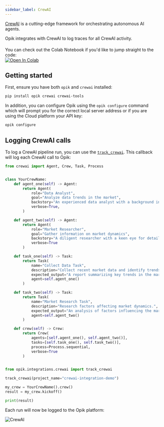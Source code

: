 ```yaml
---
sidebar_label: CrewAI
---
```


[CrewAI](https://www.crewai.com/) is a cutting-edge framework for orchestrating autonomous AI agents.

Opik integrates with CrewAI to log traces for all CrewAI activity.

<div style="display: flex; align-items: center; flex-wrap: wrap; margin: 20px 0;">
  <span style="margin-right: 10px;">You can check out the Colab Notebook if you'd like to jump straight to the code:</span>
  <a href="https://colab.research.google.com/github/comet-ml/opik/blob/main/apps/opik-documentation/documentation/docs/cookbook/crewai.ipynb" target="_blank" rel="noopener noreferrer">
    <img src="https://colab.research.google.com/assets/colab-badge.svg" alt="Open In Colab" style="vertical-align: middle;"/>
  </a>
</div>

## Getting started

First, ensure you have both `opik` and `crewai` installed:

```bash
pip install opik crewai crewai-tools
```

In addition, you can configure Opik using the `opik configure` command which will prompt you for the correct local server address or if you are using the Cloud platform your API key:

```bash
opik configure
```

## Logging CrewAI calls

To log a CrewAI pipeline run, you can use the [`track_crewai`](https://www.comet.com/docs/opik/python-sdk-reference/integrations/crewai/track_crewai.html). This callback will log each CrewAI call to Opik:

```python
from crewai import Agent, Crew, Task, Process


class YourCrewName:
    def agent_one(self) -> Agent:
        return Agent(
            role="Data Analyst",
            goal="Analyze data trends in the market",
            backstory="An experienced data analyst with a background in economics",
            verbose=True,
        )

    def agent_two(self) -> Agent:
        return Agent(
            role="Market Researcher",
            goal="Gather information on market dynamics",
            backstory="A diligent researcher with a keen eye for detail",
            verbose=True
        )

    def task_one(self) -> Task:
        return Task(
            name="Collect Data Task",
            description="Collect recent market data and identify trends.",
            expected_output="A report summarizing key trends in the market.",
            agent=self.agent_one()
        )

    def task_two(self) -> Task:
        return Task(
            name="Market Research Task",
            description="Research factors affecting market dynamics.",
            expected_output="An analysis of factors influencing the market.",
            agent=self.agent_two()
        )

    def crew(self) -> Crew:
        return Crew(
            agents=[self.agent_one(), self.agent_two()],
            tasks=[self.task_one(), self.task_two()],
            process=Process.sequential,
            verbose=True
        )

    
from opik.integrations.crewai import track_crewai

track_crewai(project_name="crewai-integration-demo")

my_crew = YourCrewName().crew()
result = my_crew.kickoff()

print(result)
```

Each run will now be logged to the Opik platform:

![CrewAI](/img/cookbook/crewai_trace_cookbook.png)
